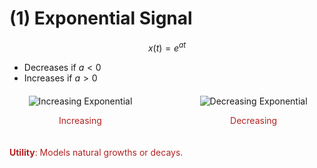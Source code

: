 # (1) Exponential Signal

$$x(t) = e^{at}$$
- Decreases if $a < 0$
- Increases if $a > 0$

<div style="display: flex; justify-content: space-between; margin: 20px 0;">
  <div style="text-align: center; width: 45%;">
    <img src="./images/increasing_exponential.png" alt="Increasing Exponential" style="max-width: 100%;">
    <p style="color: #b22222;">Increasing</p>
  </div>
  <div style="text-align: center; width: 45%;">
    <img src="./images/decreasing_exponential.png" alt="Decreasing Exponential" style="max-width: 100%;">
    <p style="color: #b22222;">Decreasing</p>
  </div>
</div>

<p style="color: #b22222;"><strong>Utility</strong>: Models natural growths or decays.</p>

